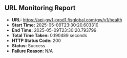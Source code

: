 ## URL Monitoring Report

- **URL:** https://api-gw1-prod1.fisglobal.com/gw/v1/health
- **Start Time:** 2025-05-09T23:30:20.603310
- **End Time:** 2025-05-09T23:30:20.793799
- **Total Time Taken:** 0.190489 seconds
- **HTTP Status Code:** 200
- **Status:** Success
- **Failure Reason:** N/A
